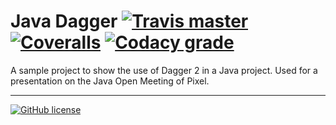 # Java Dagger [![Travis master](https://img.shields.io/travis/Poeschl/JavaDagger/master.svg?maxAge=3600)](https://travis-ci.org/Poeschl/JavaDagger) [![Coveralls](https://img.shields.io/coveralls/Poeschl/JavaDagger/master.svg?maxAge=3600)](https://coveralls.io/github/Poeschl/JavaDagger?branch=master) [![Codacy grade](https://img.shields.io/codacy/grade/e59ebdb7ddfd43af800003e06ff1a3e4/master.svg?maxAge=3600)](https://www.codacy.com/app/poeschl_markus/JavaDagger/dashboard)

A sample project to show the use of Dagger 2 in a Java project.
Used for a presentation on the Java Open Meeting of Pixel.

---

[![GitHub license](https://img.shields.io/badge/license-GPL3-blue.svg)](https://raw.githubusercontent.com/Poeschl/JavaDagger/master/LICENSE)
